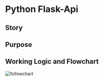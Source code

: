 # Python Flask-Api

## Story




## Purpose






## Working Logic and Flowchart


![followchart](https://github.com/f3riend/flask-counter-api/blob/main/followchart.png)
